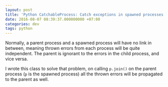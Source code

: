 ```yaml
---
layout: post
title: 'Python CatchableProcess: Catch exceptions in spawned processes'
date: 2016-08-07 08:39:37.000000000 +07:00
categories: dev
tags: python
---
```

Normally, a parent process and a spawned process will have no link in between, meaning thrown errors from each process will be quite independent. The parent is ignorant to the errors in the child process, and vice versa. 

I wrote this class to solve that problem, on calling `p.join()` on the parent process (`p` is the spawned process) all the thrown errors will be propagated to the parent as well.

<script src="https://gist.github.com/phizaz/dc45756db1197cee83bbdfa964a1b46a.js"></script>

